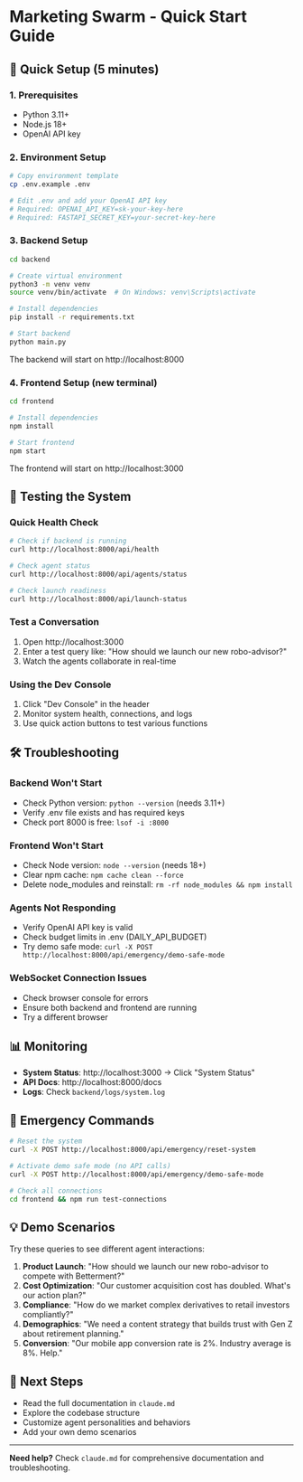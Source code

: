# Marketing Swarm - Quick Start Guide

## 🚀 Quick Setup (5 minutes)

### 1. Prerequisites
- Python 3.11+
- Node.js 18+
- OpenAI API key

### 2. Environment Setup
```bash
# Copy environment template
cp .env.example .env

# Edit .env and add your OpenAI API key
# Required: OPENAI_API_KEY=sk-your-key-here
# Required: FASTAPI_SECRET_KEY=your-secret-key-here
```

### 3. Backend Setup
```bash
cd backend

# Create virtual environment
python3 -m venv venv
source venv/bin/activate  # On Windows: venv\Scripts\activate

# Install dependencies
pip install -r requirements.txt

# Start backend
python main.py
```

The backend will start on http://localhost:8000

### 4. Frontend Setup (new terminal)
```bash
cd frontend

# Install dependencies
npm install

# Start frontend
npm start
```

The frontend will start on http://localhost:3000

## 🧪 Testing the System

### Quick Health Check
```bash
# Check if backend is running
curl http://localhost:8000/api/health

# Check agent status
curl http://localhost:8000/api/agents/status

# Check launch readiness
curl http://localhost:8000/api/launch-status
```

### Test a Conversation
1. Open http://localhost:3000
2. Enter a test query like: "How should we launch our new robo-advisor?"
3. Watch the agents collaborate in real-time

### Using the Dev Console
1. Click "Dev Console" in the header
2. Monitor system health, connections, and logs
3. Use quick action buttons to test various functions

## 🛠️ Troubleshooting

### Backend Won't Start
- Check Python version: `python --version` (needs 3.11+)
- Verify .env file exists and has required keys
- Check port 8000 is free: `lsof -i :8000`

### Frontend Won't Start  
- Check Node version: `node --version` (needs 18+)
- Clear npm cache: `npm cache clean --force`
- Delete node_modules and reinstall: `rm -rf node_modules && npm install`

### Agents Not Responding
- Verify OpenAI API key is valid
- Check budget limits in .env (DAILY_API_BUDGET)
- Try demo safe mode: `curl -X POST http://localhost:8000/api/emergency/demo-safe-mode`

### WebSocket Connection Issues
- Check browser console for errors
- Ensure both backend and frontend are running
- Try a different browser

## 📊 Monitoring

- **System Status**: http://localhost:3000 → Click "System Status"
- **API Docs**: http://localhost:8000/docs
- **Logs**: Check `backend/logs/system.log`

## 🚨 Emergency Commands

```bash
# Reset the system
curl -X POST http://localhost:8000/api/emergency/reset-system

# Activate demo safe mode (no API calls)
curl -X POST http://localhost:8000/api/emergency/demo-safe-mode

# Check all connections
cd frontend && npm run test-connections
```

## 💡 Demo Scenarios

Try these queries to see different agent interactions:

1. **Product Launch**: "How should we launch our new robo-advisor to compete with Betterment?"
2. **Cost Optimization**: "Our customer acquisition cost has doubled. What's our action plan?"
3. **Compliance**: "How do we market complex derivatives to retail investors compliantly?"
4. **Demographics**: "We need a content strategy that builds trust with Gen Z about retirement planning."
5. **Conversion**: "Our mobile app conversion rate is 2%. Industry average is 8%. Help."

## 🔗 Next Steps

- Read the full documentation in `claude.md`
- Explore the codebase structure
- Customize agent personalities and behaviors
- Add your own demo scenarios

---

**Need help?** Check `claude.md` for comprehensive documentation and troubleshooting.